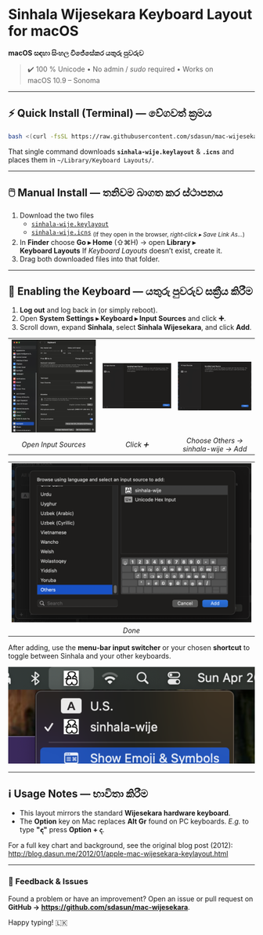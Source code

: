 # Sinhala Wijesekara Keyboard Layout for macOS
**macOS සඳහා සිංහල විජේසේකර යතුරු පුවරුව**

> ✔️ 100 % Unicode • No admin / *sudo* required • Works on macOS 10.9 – Sonoma

---

## ⚡️ Quick Install (Terminal) — වේගවත් ක්‍රමය

```bash
bash <(curl -fsSL https://raw.githubusercontent.com/sdasun/mac-wijesekara/master/install-wijesekara.sh)
```

That single command downloads **`sinhala‑wije.keylayout`** & **`.icns`** and places them in
`~/Library/Keyboard Layouts/`.

---

## 🖱️ Manual Install — තනිවම බාගත කර ස්ථාපනය

1. Download the two files
   * [`sinhala-wije.keylayout`](https://raw.githubusercontent.com/sdasun/mac-wijesekara/master/sinhala-wije.keylayout)
   * [`sinhala-wije.icns`](https://raw.githubusercontent.com/sdasun/mac-wijesekara/master/sinhala-wije.icns)
   <sub>(If they open in the browser, *right‑click ▸ Save Link As…*)</sub>
2. In **Finder** choose **Go ▸ Home** (⇧⌘H) → open **Library ▸ Keyboard Layouts**
   If *Keyboard Layouts* doesn’t exist, create it.
3. Drag both downloaded files into that folder.

---

## 🔑 Enabling the Keyboard — යතුරු පුවරුව සක්‍රීය කිරීම

1. **Log out** and log back in (or simply reboot).
2. Open **System Settings ▸ Keyboard ▸ Input Sources** and click **➕**.
3. Scroll down, expand **Sinhala**, select **Sinhala Wijesekara**, and click **Add**.

| | | |
|:-:|:-:|:-:|
| ![Step 1](https://github.com/sdasun/mac-wijesekara/blob/master/images/step1.png?raw=true) | ![Step 2](https://github.com/sdasun/mac-wijesekara/blob/master/images/step2.png?raw=true) | ![Step 3](https://github.com/sdasun/mac-wijesekara/blob/master/images/step3.png?raw=true) |
| *Open Input Sources* | *Click ➕* | *Choose Others -> sinhala-wije -> Add* |

| |
|:-:|
| ![Step 4](https://github.com/sdasun/mac-wijesekara/blob/master/images/step4.png?raw=true) |
| *Done* |

After adding, use the **menu‑bar input switcher** or your chosen **shortcut** to toggle between Sinhala and your other keyboards.

![Keyboard Switcher](https://github.com/sdasun/mac-wijesekara/blob/master/images/screenshot.png?raw=true)

---

## ℹ️ Usage Notes — භාවිතා කිරීම

* This layout mirrors the standard **Wijesekara hardware keyboard**.
* The **Option** key on Mac replaces **Alt Gr** found on PC keyboards.
  *E.g.* to type **"ඳ"** press **Option + ද**.

For a full key chart and background, see the original blog post (2012):
<http://blog.dasun.me/2012/01/apple-mac-wijesekara-keylayout.html>

---

### 🙏  Feedback & Issues

Found a problem or have an improvement?
Open an issue or pull request on **GitHub → <https://github.com/sdasun/mac-wijesekara>**.

Happy typing! 🇱🇰
